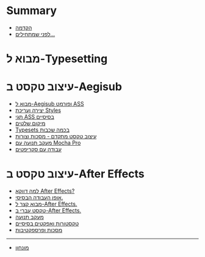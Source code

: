 # Summary

- [הקדמה](preface.md)
- [לפני שמתחילים...]()

# מבוא ל-Typesetting

# עיצוב טקסט ב-Aegisub

- [מבוא ל-Aegisub ופורמט ASS]()
- [יצירה ועריכת Styles]()
- [תגי ASS בסיסיים]()
- [מיקום שלטים]()
- [Typesets בכמה שכבות]()
- [עיצוב טקסט מתקדם - מסכות וצורות]()
- [מעקב תנועה עם Mocha Pro]()
- [עבודה עם סקריפטים]()

# עיצוב טקסט ב-After Effects

- [למה דווקא After Effects?]()
- [אופן העבודה הבסיסי.]()
- [מבוא קצר ל-After Effects.]()
- [טקסט עברי ב-After Effects.]()
- [מעקב תנועה]()
- [טקסטורות ואפקטים בסיסיים]()
- [מסכות ופרספקטיבות]()

---

- [מונחון]()